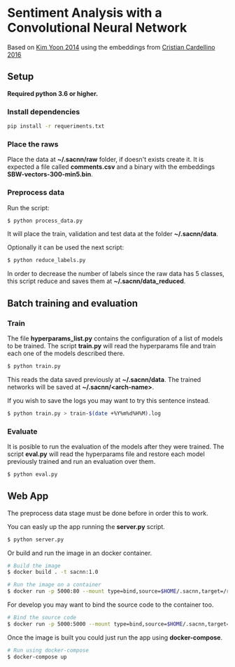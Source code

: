 # Sentiment Analysis with a Convolutional Neural Network

Based on [Kim Yoon 2014](https://github.com/yoonkim/CNN_sentence) using the embeddings from [Cristian Cardellino 2016](http://crscardellino.me/SBWCE/)

## Setup

**Required python 3.6 or higher.**

### Install dependencies
```bash
pip install -r requeriments.txt
```

### Place the raws

Place the data at **~/.sacnn/raw** folder, if doesn't exists create it.
It is expected a file called **comments.csv** and a binary with the embeddings **SBW-vectors-300-min5.bin**.

### Preprocess data

Run the script:

```bash
$ python process_data.py
```

It will place the train, validation and test data at the folder **~/.sacnn/data**.

Optionally it can be used the next script:

```bash
$ python reduce_labels.py
```

In order to decrease the number of labels since the raw data has 5 classes, this script reduce and saves them at **~/.sacnn/data\_reduced**.

## Batch training and evaluation

### Train

The file **hyperparams_list.py** contains the configuration of a list of models to be trained. The script **train.py** will read the hyperparams file and train each one of the models described there.

```bash
$ python train.py
```

This reads the data saved previously at **~/.sacnn/data**. The trained networks will be saved at **~/.sacnn/\<arch-name\>**.

If you wish to save the logs you may want to try this sentence instead.
```bash
$ python train.py > train-$(date +%Y%m%d%H%M).log
```

### Evaluate

It is posible to run the evaluation of the models after they were trained. The script **eval.py** will read the hyperparams file and restore each model previously trained and run an evaluation over them.

```bash
$ python eval.py
```

## Web App

The preprocess data stage must be done before in order this to work.

You can easly up the app running the **server.py** script.

```bash
$ python server.py
```

Or build and run the image in an docker container.
```bash
# Build the image
$ docker build . -t sacnn:1.0
```

```bash
# Run the image on a container
$ docker run -p 5000:80 --mount type=bind,source=$HOME/.sacnn,target=/root/.sacnn scann
```

For develop you may want to bind the source code to the container too.
```bash
# Bind the source code
$ docker run -p 5000:5000 --mount type=bind,source=$HOME/.sacnn,target=/root/.sacnn --mount type=bind,source="$(pwd)",target=/src sacnn:1.0
```

Once the image is built you could just run the app using **docker-compose**.
```bash
# Run using docker-compose
$ docker-compose up
```
